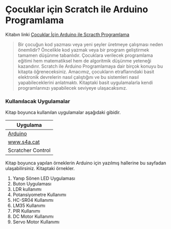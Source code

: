 # Çocuklar için Scratch ile Arduino Programlama

Kitabın linki [Çocuklar İçin Arduino ile Scracth Programlama](https://www.dikeyeksen.com/products/cocuklar-icin-scratch-ile-arduino-programlama)

>Bir çocuğun kod yazması veya yeni şeyler üretmeye çalışması neden önemlidir? Öncelikle kod yazmak veya bir program geliştirmek tamamen düşünme tabanlıdır. Çocuklara verilecek programlama eğitimi hem matematiksel hem de algoritmik düşünme yeteneği kazandırır. Scratch ile Arduino Programlamaya dair birçok konuyu bu kitapta öğreneceksiniz. Amacımız, çocukların etraflarındaki basit elektronik devrelerin nasıl çalıştığını ve bu sistemleri nasıl yapabileceklerini anlatmaktı. Kitaptaki basit uygulamalarla kendi programlarınızı yapabilecek seviyeye ulaşacaksınız. 
>

### Kullanılacak Uygulamalar

Kitap boyunca kullanılan uygulamalar aşağıdaki gibidir.

| Uygulama | 
| ------ | 
| [Arduino](arduino.cc) |
| www.s4a.cat |
| Scratcher Control |

Kitap boyunca yapılan örneklerin Arduino için yazılmış hallerine bu sayfadan ulaşabilirsiniz. Kitaptaki örnekler.

1. Yanıp Sönen LED Uygulaması
2. Buton Uygulaması
3. LDR kullanımı
4. Potansiyometre Kullanımı
5. HC-SR04 Kullanımı
6. LM35 Kullanımı
7. PIR Kullanımı
8. DC Motor Kullanımı
9. Servo Motor Kullanımı








  
